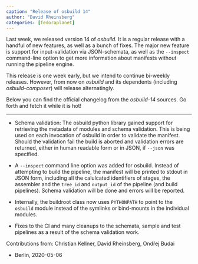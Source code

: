 ```yaml
---
caption: "Release of osbuild 14"
author: "David Rheinsberg"
categories: [fedoraplanet]
---
```

Last week, we released version 14 of *osbuild*. It is a regular release with a
handful of new features, as well as a bunch of fixes. The major new feature is
support for input-validation via JSON-schemata, as well as the `--inspect`
command-line option to get more information about manifests without running the
pipeline engine.

This release is one week early, but we intend to continue bi-weekly releases.
However, from now on *osbuild* and its dependents (including *osbuild-composer*)
will release alternatingly.

Below you can find the official changelog from the *osbuild-14* sources. Go
forth and fetch it while it is hot!

----

* Schema validation: The osbuild python library gained support for
  retrieving the metadata of modules and schema validation. This is
  being used on each invocation of osbuild in order to validate the
  manifest. Should the validation fail the build is aborted and
  validation errors are returned, either in human readable form or
  in JSON, if `--json` was specified.

* A `--inspect` command line option was added for osbuild. Instead
  of attempting to build the pipeline, the manifest will be printed
  to stdout in JSON form, including all the calulcated identifiers
  of stages, the assembler and the `tree_id` and `output_id` of the
  pipeline (and build pipelines). Schema validation will be done and
  errors will be reported.

* Internally, the buildroot class now uses `PYTHONPATH` to point to
  the `osbuild` module instead of the symlinks or bind-mounts in the
  individual modules.

* Fixes to the CI and many cleanups to the schemata, sample and test
  pipelines as a result of the schema validation work.

Contributions from: Christian Kellner, David Rheinsberg, Ondřej Budai

- Berlin, 2020-05-06
